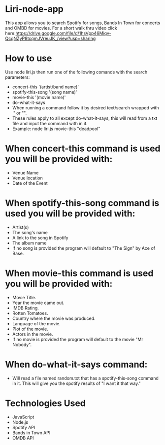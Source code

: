 # Liri-node-app

This app allows you to search Spotify for songs, Bands In Town for concerts and OMBD for movies.
For a short walk thru video click here:https://drive.google.com/file/d/1hsVpp46Miqv-QcqNZyP8tcqmJVreuJK_/view?usp=sharing
# How to use
Use node liri.js then run one of the following comands with the search parameters:

* concert-this '(artist/band name)'
* spotify-this-song '(song name)'
* movie-this '(movie name)'
* do-what-it-says
* When running a command follow it by desired text/search wrapped with '' or "". 
* These rules apply to all except do-what-it-says, this will read from a txt file and input the command with in it.
* Example: node liri.js movie-this "deadpool"

# When concert-this command is used you will be provided with:
* Venue Name
* Venue location
* Date of the Event

# When spotify-this-song command is used you will be provided with:
* Artist(s)
* The song's name
* A link to the song in Spotify
* The album name
* If no song is provided the program will default to "The Sign" by Ace of Base.

# When movie-this command is used you will be provided with:
* Movie Title.
* Year the movie came out.
* IMDB Rating.
* Rotten Tomatoes.
* Country where the movie was produced.
* Language of the movie.
* Plot of the movie.
* Actors in the movie.
* If no movie is provided the program will default to the movie "Mr Nobody".

# When do-what-it-says command:
* Will read a file named random.txt that has a spotify-this-song command in it. This will give you the spotify results of "I want it that way."

# Technologies Used
* JavaScript
* Node.js
* Spotify API
* Bands in Town API
* OMDB API